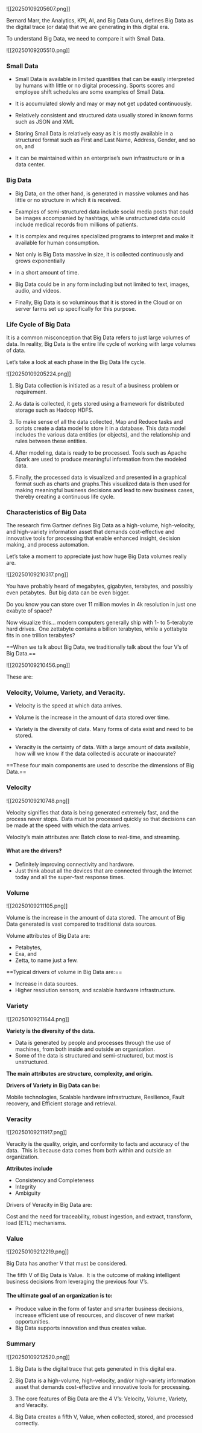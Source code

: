 
![[20250109205607.png]]

Bernard Marr, the Analytics, KPI, AI, and Big Data Guru, defines Big Data as the digital trace (or data) that we are generating in this digital era.

To understand Big Data, we need to compare it with Small Data. 

![[20250109205510.png]]

### Small Data


- Small Data is available in limited quantities that can be easily interpreted by humans with little or no digital processing. Sports scores and employee shift schedules are some examples of Small Data. 

- It is accumulated slowly and may or may not get updated continuously. 

- Relatively consistent and structured data usually stored in known forms such as JSON and XML

- Storing Small Data is relatively easy as it is mostly available in a structured format such as First and Last Name, Address, Gender, and so on, and 

- It can be maintained within an enterprise’s own infrastructure or in a data center. 

### Big Data

- Big Data, on the other hand, is generated in massive volumes and has little or no structure in which it is received. 

- Examples of semi-structured data include social media posts that could be images accompanied by hashtags, while unstructured data could include medical records from millions of patients. 

- It is complex and requires specialized programs to interpret and make it available for human consumption. 

- Not only is Big Data massive in size, it is collected continuously and grows exponentially 
- in a short amount of time. 

- Big Data could be in any form including but not limited to text, images, audio, and videos. 

- Finally, Big Data is so voluminous that it is stored in the Cloud or on server farms set up specifically for this purpose. 

### Life Cycle of Big Data

It is a common misconception that Big Data refers to just large volumes of data. In reality, Big Data is the entire life cycle of working with large volumes of data. 

Let’s take a look at each phase in the Big Data life cycle. 

![[20250109205224.png]]

1. Big Data collection is initiated as a result of a business problem or requirement. 

2. As data is collected, it gets stored using a framework for distributed storage such as Hadoop HDFS. 

3. To make sense of all the data collected, Map and Reduce tasks and scripts create a data model to store it in a database. This data model includes the various data entities (or objects), and the relationship and rules between these entities. 

4. After modeling, data is ready to be processed. Tools such as Apache Spark are used to produce meaningful information from the modeled data. 

5. Finally, the processed data is visualized and presented in a graphical format such as charts and graphs.This visualized data is then used for making meaningful business decisions and lead to new business cases, thereby creating a continuous life cycle.


### Characteristics of Big Data

The research firm Gartner defines Big Data as a high-volume, high-velocity, and high-variety information asset that demands cost-effective and innovative tools for processing that enable enhanced insight, decision making, and process automation.

Let’s take a moment to appreciate just how huge Big Data volumes really are. 

![[20250109210317.png]]

You have probably heard of megabytes, gigabytes, terabytes, and possibly even petabytes. 
But big data can be even bigger. 

Do you know you can store over 11 million movies in 4k resolution in just one exabyte of space? 

Now visualize this… modern computers generally ship with 1- to 5-terabyte hard drives. 
One zettabyte contains a billion terabytes, while a yottabyte fits in one trillion terabytes?

==When we talk about Big Data, we traditionally talk about the four V’s of Big Data.== 

![[20250109210456.png]]

These are: 

### Velocity, Volume, Variety, and Veracity. 

- Velocity is the speed at which data arrives. 

- Volume is the increase in the amount of data stored over time. 

- Variety is the diversity of data. Many forms of data exist and need to be stored. 

- Veracity is the certainty of data. With a large amount of data available, how will we know if the data collected is accurate or inaccurate?


==These four main components are used to describe the dimensions of Big Data.== 

### Velocity

![[20250109210748.png]]

Velocity signifies that data is being generated extremely fast, and the process never stops. 
Data must be processed quickly so that decisions can be made at the speed with which the data arrives. 

Velocity’s main attributes are: Batch close to real-time, and streaming. 

#### What are the drivers? 

- Definitely improving connectivity and hardware. 
- Just think about all the devices that are connected through the Internet today and all the super-fast response times. 

### Volume

![[20250109211105.png]]

Volume is the increase in the amount of data stored. 
The amount of Big Data generated is vast compared to traditional data sources. 

Volume attributes of Big Data are: 

- Petabytes, 
- Exa, and 
- Zetta, to name just a few. 

==Typical drivers of volume in Big Data are:== 

- Increase in data sources.
- Higher resolution sensors, and scalable hardware infrastructure.

### Variety

![[20250109211644.png]]

**Variety is the diversity of the data.** 

- Data is generated by people and processes through the use of machines, from both inside and outside an organization. 
- Some of the data is structured and semi-structured, but most is unstructured. 

**The main attributes are structure, complexity, and origin.** 

**Drivers of Variety in Big Data can be:**

Mobile technologies, Scalable hardware infrastructure, Resilience, Fault recovery, and Efficient storage and retrieval.

### Veracity

![[20250109211917.png]]

Veracity is the quality, origin, and conformity to facts and accuracy of the data. 
This is because data comes from both within and outside an organization. 

**Attributes include** 

- Consistency and Completeness 
- Integrity
- Ambiguity

Drivers of Veracity in Big Data are: 

Cost and the need for traceability, robust ingestion, and extract, transform, load (ETL) mechanisms.

### Value

![[20250109212219.png]]

Big Data has another V that must be considered. 

The fifth V of Big Data is Value. 
It is the outcome of making intelligent business decisions from leveraging the previous four V’s. 

#### **The ultimate goal of an organization is to:** 

- Produce value in the form of faster and smarter business decisions, increase efficient use of resources, and discover of new market opportunities.
- Big Data supports innovation and thus creates value. 

### Summary

![[20250109212520.png]]

1. Big Data is the digital trace that gets generated in this digital era. 

2. Big Data is a high-volume, high-velocity, and/or high-variety information asset that demands cost-effective and innovative tools for processing. 

3. The core features of Big Data are the 4 V’s: Velocity, Volume, Variety, and Veracity. 

4. Big Data creates a fifth V, Value, when collected, stored, and processed correctly.


